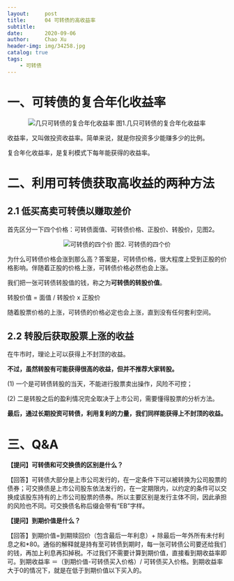 ```yaml
---
layout:     post
title:      04 可转债的高收益率
subtitle:   
date:       2020-09-06
author:     Chao Xu
header-img: img/34258.jpg
catalog: true
tags:
    - 可转债
---
```


# 一、可转债的复合年化收益率

<p align="center">
  <img src="https://i.loli.net/2020/09/24/iBPjILwoRsXmD5t.png"  title="几只可转债的复合年化收益率">
图1.几只可转债的复合年化收益率
</p>

收益率，又叫做投资收益率。简单来说，就是你投资多少能赚多少的比例。

复合年化收益率，是复利模式下每年能获得的收益率。

# 二、利用可转债获取高收益的两种方法

## 2.1 低买高卖可转债以赚取差价

首先区分一下四个价格：可转债面值、可转债价格、正股价、转股价，见图2。

<p align="center">
  <img src="https://i.loli.net/2020/09/24/bMapHTCv4sSD8zg.png"  title="可转债的四个价">
图2. 可转债的四个价
</p>

为什么可转债价格会涨到那么高？答案是，可转债价格，很大程度上受到正股的价格影响。伴随着正股的价格上涨，可转债价格必然也会上涨。

我们把一张可转债转股值的钱，称之为**可转债的转股价值**。

转股价值 = 面值 / 转股价 x 正股价

随着股票价格的上涨，可转债的价格必定也会上涨，直到没有任何套利空间。

## 2.2 转股后获取股票上涨的收益

在牛市时，理论上可以获得上不封顶的收益。

**不过，虽然转股有可能获得很高的收益，但并不推荐大家转股。**

(1) 一个是可转债转股的当天，不能进行股票卖出操作，风险不可控；

(2) 二是转股之后的盈利情况完全取决于上市公司，需要懂得股票的分析方法。

**最后，通过长期投资可转债，利用复利的力量，我们同样能获得上不封顶的收益。**

# 三、Q&A

**【提问】可转债和可交换债的区别是什么？**

【回答】可转债大部分是上市公司发行的，在一定条件下可以被转换为公司股票的债券；可交换债是上市公司股东依法发行的，在一定期限内，以约定的条件可以交换成该股东持有的上市公司股票的债券。所以主要区别是发行主体不同，因此承担的风险也不同。可交换债名称后缀会带有“EB”字样。

**【提问】到期价值是什么？**

【回答】到期价值=到期赎回价（包含最后一年利息）+ 除最后一年外所有未付利息之和*80。通俗的解释就是持有至可转债到期时，每一张可转债公司要还给我们的钱，再加上利息再扣掉税。不过我们不需要计算到期价值，直接看到期收益率即可。到期收益率 ＝（到期价值-可转债买入价格）/ 可转债买入价格。到期收益率大于0的情况下，就是在低于到期价值以下买入的。



